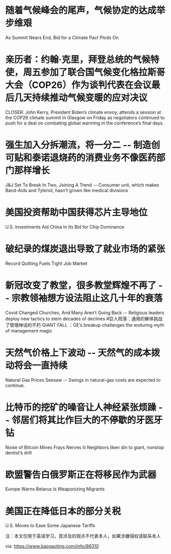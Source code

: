 [#]: subject: "华尔街日报简讯-2021-11-13&14"
[#]: via: "https://www.baogaoting.com/info/86310"
[#]: author: "https://www.baogaoting.com/info/86310"
[#]: collector: "guevaraya"
[#]: translator: "guevaraya"
[#]: reviewer: " "
[#]: publisher: " "
[#]: url: " "

# 随着气候峰会的尾声，气候协定的达成举步维艰
As Summit Nears End, Bid for a Climate Pact Plods On
# 亲历者：约翰·克里，拜登总统的气候特使，周五参加了联合国气候变化格拉斯哥大会（COP26）作为谈判代表在会议最后几天持续推动气候变暖的应对决议
CLOSER: John Kerry, President Biden’s climate envoy, attends a session at the COP26 climate summit in Glasgow on Friday as negotiators continued to push for a deal on combating global warming in the conference’s final days.
# 强生加入分拆潮流，将一分二 -- 制造创可贴和泰诺退烧药的消费业务不像医药部门那样增长
J&J Set To Break In Two, Joining A Trend --  Consumer unit, which makes Band-Aids and Tylenol, hasn’t grown like medical divisions
# 美国投资帮助中国获得芯片主导地位
U.S. Investments Aid China In Its Bid for Chip Dominance
# 破纪录的煤炭退出导致了就业市场的紧张
Record Quitting Fuels Tight Job Market
# 新冠改变了教堂，很多教堂辉煌不再了 -- 宗教领袖想方设法阻止这几十年的衰落
Covid Changed Churches, And Many Aren’t Going Back -- Religious leaders deploy new tactics to stem decades of declines
#巨人陨落：通用的解体挑战了管理神话的不朽
GIANT FALL ：GE’s breakup challenges the enduring myth of management magic
# 天然气价格上下波动 -- 天然气的成本拨动将会一直持续
Natural Gas Prices Seesaw --  Swings in natural-gas costs are expected to continue.
# 比特币的挖矿的噪音让人神经紧张烦躁 -- 邻居们将其比作巨大的不停歇的牙医牙钻
Noise of Bitcoin Mines Frays Nerves iii Neighbors liken din to giant, nonstop dentist’s drill
# 欧盟警告白俄罗斯正在将移民作为武器
Europe Warns Belarus Is Weaponizing Migrants
# 美国正在降低日本的部分关税
U.S. Moves to Ease Some Japanese Tariffs

注：本文仅用于英语学习，其涉及的观点不代表本人，如果涉嫌侵权请联系本人

via: https://www.baogaoting.com/info/86310

